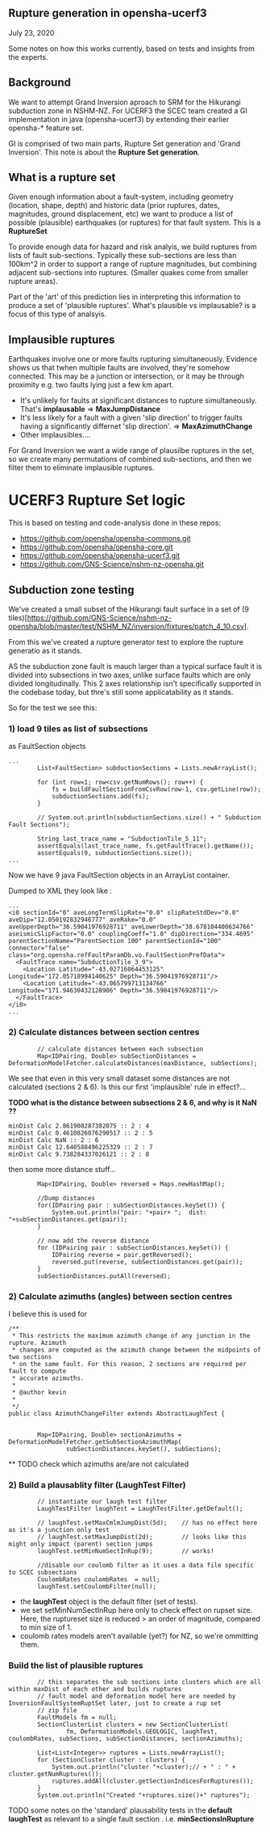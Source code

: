 ## Rupture generation in opensha-ucerf3

July 23, 2020

Some notes on how this works currently, based on tests and insights from the experts.

## Background

We want to attempt Grand Inversion aproach to SRM for the Hikurangi subduction zone in NSHM-NZ. For UCERF3 the SCEC team
created a GI implementation in java (opensha-ucerf3) by extending their earlier opensha-* feature set.

GI is comprised of two main parts, Rupture Set generation and 'Grand Inversion'. This note is about the **Rupture Set generation**.

## What is a rupture set

Given enough information about a fault-system, including geometry (location, shape, depth) and historic data (prior ruptures, dates, magnitudes, ground displacement, etc) we want to 
produce a list of possible (plausible) earthquakes (or ruptures) for that fault system. This is a **RuptureSet**

To provide enough data for hazard and risk analyis, we build ruptures from lists of fault sub-sections. Typically these sub-sections are less than 100km^2 in order to support a range of rupture magnitudes, but combining adjacent sub-sections into ruptures. (Smaller quakes come from smaller rupture areas).

Part of the 'art' of this prediction lies in interpreting this information to produce a set of 'plausible ruptures'. What's plausible vs implausable? is a focus of this type of analsyis. 

## Implausible ruptures

Earthquakes involve one or more faults rupturing simultaneously. Evidence shows us that twhen multiple faults are involved, they're somehow connected. This may be a junction or intersection, or it may be through proximity e.g. two faults lying just a few km apart. 

  * It's unlikely for faults at significant distances to rupture simultaneously. That's **implausable** => **MaxJumpDistance**
  * It's less likely for a fault with a given 'slip direction' to trigger faults having a significantly differnet 'slip direction'. =>  **MaxAzimuthChange**
  * Other implausibles....

For Grand Inversion we want a wide range of plausilbe ruptures in the set, so we create many permutations of combined sub-sections, and then we filter them to eliminate implausible ruptures.


# UCERF3 Rupture Set logic

This is based on testing and code-analysis done in these repos:

 - https://github.com/opensha/opensha-commons.git
 - https://github.com/opensha/opensha-core.git
 - https://github.com/opensha/opensha-ucerf3.git
 - https://github.com/GNS-Science/nshm-nz-opensha.git

## Subduction zone testing

We've created a small subset of the Hikurangi fault surface in a set of (9 tiles)[https://github.com/GNS-Science/nshm-nz-opensha/blob/master/test/NSHM_NZ/inversion/fixtures/patch_4_10.csv].

From this we've created a rupture generator test to explore the rupture generatio as it stands. 

AS the subduction zone fault is mauch larger than a typical surface fault it is divided into subsections in two axes, unlike surface faults which are only divided longitudinally. This 2 axes relationship isn't specifically supported in the codebase today, but thre's still some applicatability as it stands.

So for the test we see this:

### 1) load 9 tiles as list of subsections

as FaultSection objects 

```
...
		List<FaultSection> subductionSections = Lists.newArrayList();

		for (int row=1; row<csv.getNumRows(); row++) {
			fs = buildFaultSectionFromCsvRow(row-1, csv.getLine(row));
			subductionSections.add(fs);
		}
		
		// System.out.println(subductionSections.size() + " Subduction Fault Sections");

		String last_trace_name = "SubductionTile_5_11";
		assertEquals(last_trace_name, fs.getFaultTrace().getName());
		assertEquals(9, subductionSections.size());
...
```

Now we have 9 java FaultSection objects in an ArrayList container.

Dumped to XML they look like :

```
...
<i0 sectionId="0" aveLongTermSlipRate="0.0" slipRateStdDev="0.0" aveDip="12.050192832946777" aveRake="0.0" aveUpperDepth="36.59041976928711" aveLowerDepth="38.678104400634766" aseismicSlipFactor="0.0" couplingCoeff="1.0" dipDirection="334.4695" parentSectionName="ParentSection 100" parentSectionId="100" connector="false" class="org.opensha.refFaultParamDb.vo.FaultSectionPrefData">
  <FaultTrace name="SubductionTile_3_9">
    <Location Latitude="-43.02716064453125" Longitude="172.05718994140625" Depth="36.59041976928711"/>
    <Location Latitude="-43.065799713134766" Longitude="171.94630432128906" Depth="36.59041976928711"/>
  </FaultTrace>
</i0>
...

```

### 2) Calculate distances between section centres

```
		// calculate distances between each subsection
		Map<IDPairing, Double> subSectionDistances = DeformationModelFetcher.calculateDistances(maxDistance, subSections);
```
We see that even in this very small dataset some distances are not calculated (sections 2 & 6). Is this our first 'implausible' rule in effect?...

**TODO what is the distance between subsections 2 & 6, and why is it NaN ??**

```
minDist Calc 2.861908287382075 :: 2 : 4
minDist Calc 0.4610826076290517 :: 2 : 5
minDist Calc NaN :: 2 : 6
minDist Calc 12.640588496225329 :: 2 : 7
minDist Calc 9.738284337026121 :: 2 : 8
```

then some more distance stuff...

```
		Map<IDPairing, Double> reversed = Maps.newHashMap();

		//Dump distances		
		for(IDPairing pair : subSectionDistances.keySet()) {
			System.out.println("pair: "+pair+ ";  dist: "+subSectionDistances.get(pair));
		}

		// now add the reverse distance
		for (IDPairing pair : subSectionDistances.keySet()) {
			IDPairing reverse = pair.getReversed();
			reversed.put(reverse, subSectionDistances.get(pair));
		}		
		subSectionDistances.putAll(reversed);
```


### 2) Calculate azimuths (angles) between section centres

I believe this is used for 

```
/**
 * This restricts the maximum azimuth change of any junction in the rupture. Azimuth
 * changes are computed as the azimuth change between the midpoints of two sections
 * on the same fault. For this reason, 2 sections are required per fault to compute
 * accurate azimuths.
 * 
 * @author kevin
 *
 */
public class AzimuthChangeFilter extends AbstractLaughTest {
```

```

		Map<IDPairing, Double> sectionAzimuths = DeformationModelFetcher.getSubSectionAzimuthMap(
				subSectionDistances.keySet(), subSections);
```
** TODO check which azimuths are/are not calculated 

### 2) Build a plausablity filter (LaughTest Filter)


```
		// instantiate our laugh test filter
		LaughTestFilter laughTest = LaughTestFilter.getDefault();

		// laughTest.setMaxCmlmJumpDist(5d); 	// has no effect here as it's a junction only test
		// laughTest.setMaxJumpDist(2d); 		// looks like this might only impact (parent) section jumps
		laughTest.setMinNumSectInRup(9); 	    // works!

		//disable our coulomb filter as it uses a data file specific to SCEC subsections
		CoulombRates coulombRates  = null;
		laughTest.setCoulombFilter(null);
```

 - the **laughTest** object is the default filter (set of tests). 
 - we set setMinNumSectInRup here only to check effect on rupset size. 
   Here, the ruptureset size is  reduced > an order of magnitude,  compared to min size of 1.
 - coulomb rates models aren't available (yet?) for NZ, so we're ommitting them.


### Build the list of plausible ruptures

```
		// this separates the sub sections into clusters which are all within maxDist of each other and builds ruptures
		// fault model and deformation model here are needed by InversionFaultSystemRuptSet later, just to create a rup set
		// zip file
		FaultModels fm = null;
		SectionClusterList clusters = new SectionClusterList(
				fm, DeformationModels.GEOLOGIC, laughTest, coulombRates, subSections, subSectionDistances, sectionAzimuths);

		List<List<Integer>> ruptures = Lists.newArrayList();
		for (SectionCluster cluster : clusters) {
			System.out.println("cluster "+cluster);// + " : " + cluster.getNumRuptures());
			ruptures.addAll(cluster.getSectionIndicesForRuptures());
		}		
		System.out.println("Created "+ruptures.size()+" ruptures");
```

TODO some notes on the 'standard' plausability tests in the **default laughTest** as relevant to a single fault section . i.e.  **minSectionsInRupture**